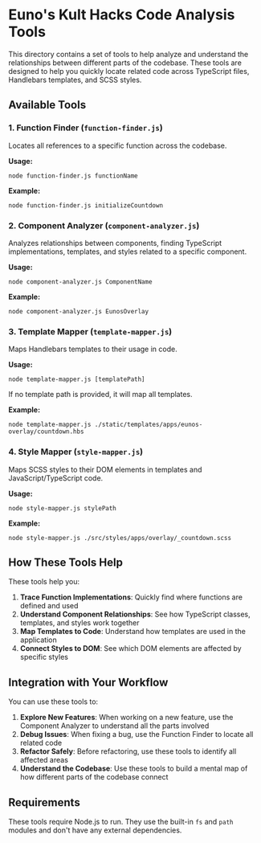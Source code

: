 # Euno's Kult Hacks Code Analysis Tools

This directory contains a set of tools to help analyze and understand the relationships between different parts of the codebase. These tools are designed to help you quickly locate related code across TypeScript files, Handlebars templates, and SCSS styles.

## Available Tools

### 1. Function Finder (`function-finder.js`)

Locates all references to a specific function across the codebase.

**Usage:**
```
node function-finder.js functionName
```

**Example:**
```
node function-finder.js initializeCountdown
```

### 2. Component Analyzer (`component-analyzer.js`)

Analyzes relationships between components, finding TypeScript implementations, templates, and styles related to a specific component.

**Usage:**
```
node component-analyzer.js ComponentName
```

**Example:**
```
node component-analyzer.js EunosOverlay
```

### 3. Template Mapper (`template-mapper.js`)

Maps Handlebars templates to their usage in code.

**Usage:**
```
node template-mapper.js [templatePath]
```

If no template path is provided, it will map all templates.

**Example:**
```
node template-mapper.js ./static/templates/apps/eunos-overlay/countdown.hbs
```

### 4. Style Mapper (`style-mapper.js`)

Maps SCSS styles to their DOM elements in templates and JavaScript/TypeScript code.

**Usage:**
```
node style-mapper.js stylePath
```

**Example:**
```
node style-mapper.js ./src/styles/apps/overlay/_countdown.scss
```

## How These Tools Help

These tools help you:

1. **Trace Function Implementations**: Quickly find where functions are defined and used
2. **Understand Component Relationships**: See how TypeScript classes, templates, and styles work together
3. **Map Templates to Code**: Understand how templates are used in the application
4. **Connect Styles to DOM**: See which DOM elements are affected by specific styles

## Integration with Your Workflow

You can use these tools to:

1. **Explore New Features**: When working on a new feature, use the Component Analyzer to understand all the parts involved
2. **Debug Issues**: When fixing a bug, use the Function Finder to locate all related code
3. **Refactor Safely**: Before refactoring, use these tools to identify all affected areas
4. **Understand the Codebase**: Use these tools to build a mental map of how different parts of the codebase connect

## Requirements

These tools require Node.js to run. They use the built-in `fs` and `path` modules and don't have any external dependencies.
